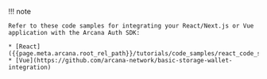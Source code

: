 !!! note

    Refer to these code samples for integrating your React/Next.js or Vue application with the Arcana Auth SDK:
    
    * [React]({{page.meta.arcana.root_rel_path}}/tutorials/code_samples/react_code_sample.md)
    * [Vue](https://github.com/arcana-network/basic-storage-wallet-integration)